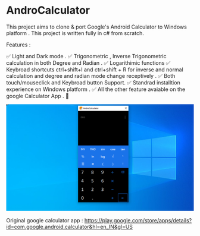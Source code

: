 # AndroCalculator
This project aims to clone &amp; port Google's Android Calculator to Windows platform . This project is written fully in c# from scratch.

Features :

✅ Light and Dark mode .
✅ Trigonometric , Inverse Trigonometric calculation in both Degree and Radian .
✅ Logarithimic functions
✅ Keybroad shortcuts ctrl+shift+I and ctrl+shift + R for inverse and normal calculation and degree and radian mode change receptively .
✅ Both touch/mouseclick and Keybroad button Support.
✅ Standrad installtion experience on Windows platform . 
✅ All the other feature avaiable on the google Calculator App . 💙

![snapshot of Androcalculator](https://github.com/SATYAJIT1910/AndroCalculator/blob/master/androcalculator_pic.png?raw=true)


Original google calculator app : https://play.google.com/store/apps/details?id=com.google.android.calculator&hl=en_IN&gl=US
